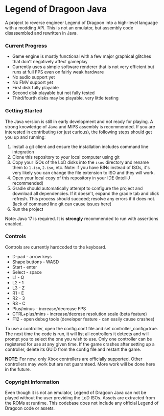 # Legend of Dragoon Java

A project to reverse engineer Legend of Dragoon into a high-level language with a modding API. This is not an emulator, but assembly code disassembled and rewritten in Java.

### Current Progress

- Game engine is mostly functional with a few major graphical glitches that don't negatively affect gameplay
- Currently uses a simple software renderer that is not very efficient but runs at full FPS even on fairly weak hardware
- No audio support yet
- No FMV support yet
- First disk fully playable
- Second disk playable but not fully tested
- Third/fourth disks may be playable, very little testing

### Getting Started

The Java version is still in early development and not ready for playing. A strong knowledge of Java and MIPS assembly is recommended. If you are interested in contributing (or just curious), the following steps should get you up and running:
1. Install a git client and ensure the installation includes command line integration
2. Clone this repository to your local computer using git
3. Copy your ISOs of the LoD disks into the `isos` directory and rename them to `1.iso`, `2.iso`, etc. Note: if you have BINs instead of ISOs, it's very likely you can change the file extension to ISO and they will work.
4. Open your local copy of this repository in your IDE (IntelliJ recommended)
5. Gradle should automatically attempt to configure the project and download all dependencies. If it doesn't, expand the gradle tab and click refresh. This process should succeed; resolve any errors if it does not. (lack of command line git can cause issues here)
6. Run the project

Note: Java 17 is required. It is **strongly** recommended to run with assertions enabled.

### Controls ###

Controls are currently hardcoded to the keyboard.
- D-pad - arrow keys
- Shape buttons - WASD
- Start - enter
- Select - space
- L1 - Q
- L2 - 1
- L3 - Z
- R1 - E
- R2 - 3
- R3 - C
- Plus/minus - increase/decrease FPS
- CTRL+plus/mins - increase/decrese resolution scale (beta feature)
- F12 - open debug tools (developer feature - can easily cause crashes)

To use a controller, open the config.conf file and set controller_config=true. The next time the code is run, it will list all controllers it detects and will prompt you to select the one you wish to use. Only one controller can be registered for use at any given time. If the game crashes after setting up a controller, delete its GUID from the config file and restart the game.

**NOTE**: For now, only Xbox controllers are officially supported. Other controllers may work but are not guaranteed. More work will be done here in the future.



### Copyright Information

Even though it is not an emulator, Legend of Dragoon Java can not be played without the user providing the LoD ISOs. Assets are extracted from the ROMs at runtime. This codebase does not include any official Legend of Dragoon code or assets.
